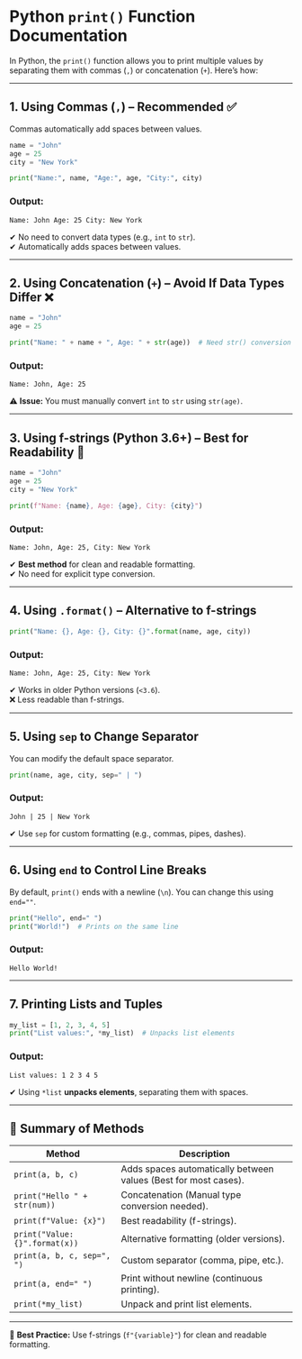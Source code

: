 
# Python `print()` Function Documentation

In Python, the `print()` function allows you to print multiple values by separating them with commas (`,`) or concatenation (`+`). Here’s how:

---

## 1. Using Commas (`,`) – Recommended ✅  
Commas automatically add spaces between values.

```python
name = "John"
age = 25
city = "New York"

print("Name:", name, "Age:", age, "City:", city)
```
### Output:
```text
Name: John Age: 25 City: New York
```
✔ No need to convert data types (e.g., `int` to `str`).  
✔ Automatically adds spaces between values.  

---

## 2. Using Concatenation (`+`) – Avoid If Data Types Differ ❌  
```python
name = "John"
age = 25

print("Name: " + name + ", Age: " + str(age))  # Need str() conversion
```
### Output:
```text
Name: John, Age: 25
```
⚠ **Issue:** You must manually convert `int` to `str` using `str(age)`.  

---

## 3. Using f-strings (Python 3.6+) – Best for Readability 🎯  
```python
name = "John"
age = 25
city = "New York"

print(f"Name: {name}, Age: {age}, City: {city}")
```
### Output:
```text
Name: John, Age: 25, City: New York
```
✔ **Best method** for clean and readable formatting.  
✔ No need for explicit type conversion.  

---

## 4. Using `.format()` – Alternative to f-strings  
```python
print("Name: {}, Age: {}, City: {}".format(name, age, city))
```
### Output:
```text
Name: John, Age: 25, City: New York
```
✔ Works in older Python versions (`<3.6`).  
❌ Less readable than f-strings.  

---

## 5. Using `sep` to Change Separator  
You can modify the default space separator.  

```python
print(name, age, city, sep=" | ")
```
### Output:
```text
John | 25 | New York
```
✔ Use `sep` for custom formatting (e.g., commas, pipes, dashes).  

---

## 6. Using `end` to Control Line Breaks  
By default, `print()` ends with a newline (`\n`). You can change this using `end=""`.

```python
print("Hello", end=" ")
print("World!")  # Prints on the same line
```
### Output:
```text
Hello World!
```

---

## 7. Printing Lists and Tuples  
```python
my_list = [1, 2, 3, 4, 5]
print("List values:", *my_list)  # Unpacks list elements
```
### Output:
```text
List values: 1 2 3 4 5
```
✔ Using `*list` **unpacks elements**, separating them with spaces.  

---

## 📌 Summary of Methods  

| Method                        | Description                                       |
|--------------------------------|---------------------------------------------------|
| `print(a, b, c)`              | Adds spaces automatically between values (Best for most cases). |
| `print("Hello " + str(num))`  | Concatenation (Manual type conversion needed).   |
| `print(f"Value: {x}")`        | Best readability (f-strings).                    |
| `print("Value: {}".format(x))` | Alternative formatting (older versions).        |
| `print(a, b, c, sep=", ")`    | Custom separator (comma, pipe, etc.).            |
| `print(a, end=" ")`           | Print without newline (continuous printing).     |
| `print(*my_list)`             | Unpack and print list elements.                  |

---

🚀 **Best Practice:** Use f-strings (`f"{variable}"`) for clean and readable formatting.  

